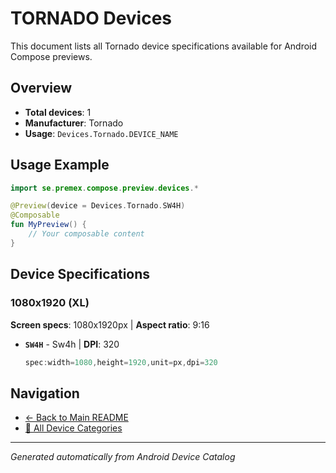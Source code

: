 # TORNADO Devices

This document lists all Tornado device specifications available for Android Compose previews.

## Overview

- **Total devices**: 1
- **Manufacturer**: Tornado
- **Usage**: `Devices.Tornado.DEVICE_NAME`

## Usage Example

```kotlin
import se.premex.compose.preview.devices.*

@Preview(device = Devices.Tornado.SW4H)
@Composable
fun MyPreview() {
    // Your composable content
}
```

## Device Specifications

### 1080x1920 (XL)

**Screen specs**: 1080x1920px | **Aspect ratio**: 9:16

- **`SW4H`** - Sw4h | **DPI**: 320
  ```kotlin
  spec:width=1080,height=1920,unit=px,dpi=320
  ```

## Navigation

- [← Back to Main README](../../README.md)
- [📱 All Device Categories](../README.md)

---
*Generated automatically from Android Device Catalog*

